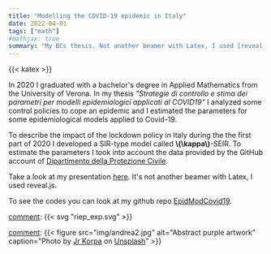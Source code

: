```yaml
---
title: "Modelling the COVID-19 epidemic in Italy"
date: 2022-04-01
tags: ["math"]
#mathjax: true
summary: "My BCs thesis. Not another beamer with Latex, I used [reveal.js](https://revealjs.com/)."
---
```


{{< katex >}}

In 2020 I graduated with a bachelor's degree in Applied Mathematics from the University of Verona. In my thesis *"Strategie di controllo e stima dei parametri per modelli epidemiologici applicati al COVID19"* I analyzed some control policies to cope an epidemic and I estimated the parameters for some epidemiological models applied to Covid-19.

To describe the impact of the lockdown policy in Italy during the the first part of 2020 I developed a SIR-type model called **\\(\kappa\\)**-SEIR. To estimate the parameters I took into account the data provided by the GitHub account of [Dipartimento della Protezione Civile](https://github.com/pcm-dpc/COVID-19).

Take a look at my presentation [here](https://andreamortaro.github.io/COVID/). It's not another beamer with Latex, I used reveal.js. 

To see the codes you can look at my github repo [EpidModCovid19](https://github.com/andreamortaro/EpidModCovid19).

[comment]: {{< svg "riep_exp.svg" >}}

[comment]: ![image](/img/andrea2.jpg)

[comment]: {{< figure
    src="img/andrea2.jpg"
    alt="Abstract purple artwork"
    caption="Photo by [Jr Korpa](https://unsplash.com/@jrkorpa) on [Unsplash](https://unsplash.com/)"
    >}}

[comment]:  ![image](/posts/sl-ex4-prostate-shrinkage/output_47_0.png)
